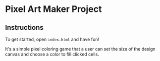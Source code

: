 # Pixel Art Maker Project

## Instructions

To get started, open `index.html` and have fun!

It's a simple pixel coloring game that a user can set the size of the design canvas and choose a color to fill clicked cells.
